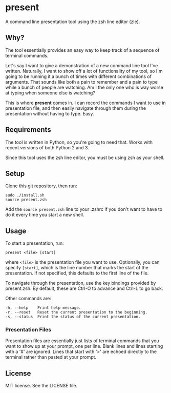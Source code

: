 # present
A command line presentation tool using the zsh line editor (zle).

## Why?
The tool essentially provides an easy way to keep track of a sequence of
terminal commands.

Let's say I want to give a demonstration of a new command line tool I've
written. Naturally, I want to show off a lot of functionality of my tool, so
I'm going to be running it a bunch of times with different combinations of
arguments. That sounds like both a pain to remember and a pain to type while a
bunch of people are watching. Am I the only one who is way worse at typing when
someone else is watching?

This is where **present** comes in. I can record the commands I want to use in
presentation file, and then easily navigate through them during the
presentation without having to type. Easy.

## Requirements
The tool is written in Python, so you're going to need that. Works with recent
versions of both Python 2 and 3.

Since this tool uses the zsh line editor, you must be using zsh as your shell.

## Setup
Clone this git repository, then run:
```
sudo ./install.sh
source present.zsh
```
Add the `source present.zsh` line to your .zshrc if you don't want to have to
do it every time you start a new shell.

## Usage
To start a presentation, run:
```
present <file> [start]
```
where `<file>` is the presentation file you want to use. Optionally, you can
specify `[start]`, which is the line number that marks the start of the
presentation. If not specified, this defaults to the first line of the file.

To navigate through the presentation, use the key bindings provided by
present.zsh. By default, these are Ctrl-O to advance and Ctrl-L to go back.

Other commands are:
```
-h, --help    Print help message.
-r, --reset   Reset the current presentation to the beginning.
-s, --status  Print the status of the current presentation.
```

### Presentation Files
Presentation files are essentially just lists of terminal commands that you
want to show up at your prompt, one per line. Blank lines and lines starting
with a '#' are ignored. Lines that start with '>' are echoed directly to the
terminal rather than pasted at your prompt.

## License
MIT license. See the LICENSE file.
